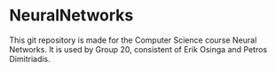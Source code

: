 # NeuralNetworks

This git repository is made for the Computer Science course Neural Networks.
It is used by Group 20, consistent of Erik Osinga and Petros Dimitriadis.




